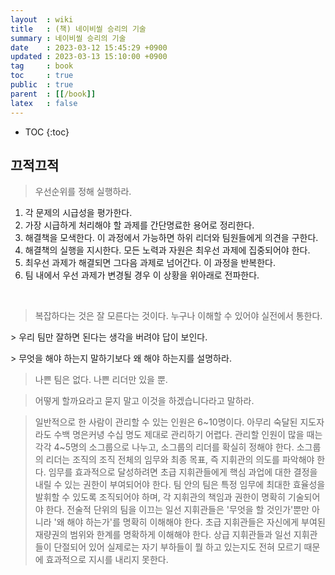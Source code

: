 ```yaml
---
layout  : wiki
title   : (책) 네이비씰 승리의 기술
summary : 네이비씰 승리의 기술
date    : 2023-03-12 15:45:29 +0900
updated : 2023-03-13 15:10:00 +0900
tag     : book
toc     : true
public  : true
parent  : [[/book]]
latex   : false
---
```

* TOC
{:toc}

## 끄적끄적

> 우선순위를 정해 실행하라.
 1. 각 문제의 시급성을 평가한다.
 2. 가장 시급하게 처리해야 할 과제를 간단명료한 용어로 정리한다.
 3. 해결책을 모색한다. 이 과정에서 가능하면 하위 리더와 팀원들에게 의견을 구한다.
 4. 해결책의 실행을 지시한다. 모든 노력과 자원은 최우선 과제에 집중되어야 한다.
 5. 최우선 과제가 해결되면 그다음 과제로 넘어간다. 이 과정을 반복한다.
 6. 팀 내에서 우선 과제가 변경될 경우 이 상황을 위아래로 전파한다.

​

> 복잡하다는 것은 잘 모른다는 것이다. 누구나 이해할 수 있어야 실전에서 통한다.

​> 우리 팀만 잘하면 된다는 생각을 버려야 답이 보인다.

​> 무엇을 해야 하는지 말하기보다 왜 해야 하는지를 설명하라.

> 나쁜 팀은 없다. 나쁜 리더만 있을 뿐.

> 어떻게 할까요라고 묻지 말고 이것을 하겠습니다라고 말하라.

> 일반적으로 한 사람이 관리할 수 있는 인원은 6~10명이다. 아무리 숙달된 지도자라도 수백 명은커녕 수십 명도 제대로 관리하기 어렵다. 관리할 인원이 많을 때는 각각 4~5명의 소그룹으로 나누고, 소그룹의 리더를 확실히 정해야 한다. 소그룹의 리더는 조직의 조직 전체의 임무와 최종 목표, 즉 지휘관의 의도를 파악해야 한다. 임무를 효과적으로 달성하려면 초급 지휘관들에게 핵심 과업에 대한 결정을 내릴 수 있는 권한이 부여되어야 한다. 팀 안의 팀은 특정 임무에 최대한 효율성을 발휘할 수 있도록 조직되어야 하며, 각 지휘관의 책임과 권한이 명확히 기술되어야 한다. 전술적 단위의 팀을 이끄는 일선 지휘관들은 '무엇을 할 것인가'뿐만 아니라 '왜 해야 하는가'를 명확히 이해해야 한다. 초급 지휘관들은 자신에게 부여된 재량권의 범위와 한계를 명확하게 이해해야 한다. 상급 지휘관들과 일선 지휘관들이 단절되어 있어 실제로는 자기 부하들이 뭘 하고 있는지도 전혀 모르기 때문에 효과적으로 지시를 내리지 못한다.

